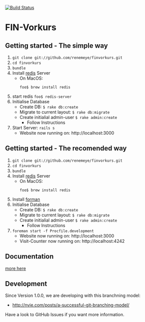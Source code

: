 [![Build Status](https://travis-ci.org/renemeye/finvorkurs.png)](https://travis-ci.org/renemeye/finvorkurs)

FIN-Vorkurs
===========

Getting started - **The simple way**
-------------------------------------

1. ```git clone git://github.com/renemeye/finvorkurs.git```
2. ```cd finvorkurs```
3. ``` bundle ```
4. Install [redis](http://redis.io) Server
	* On MacOS:
		```
		foo$ brew install redis
		```
5. start redis
		```
		foo$ redis-server
		```
6. Initialise Database
	* Create DB: ```$ rake db:create```
	* Migrate to current layout: ```$ rake db:migrate```
	* Create initialial admin-user ```$ rake admin:create```
		* Follow Instructions
7. Start Server: ```rails s```
	* Website now running on: http://localhost:3000

Getting started - **The recomended way**
-----------------------------------------

1. ```git clone git://github.com/renemeye/finvorkurs.git```
2. ```cd finvorkurs```
3. ``` bundle ```
4. Install [redis](http://redis.io) Server
	* On MacOS:
		```
		foo$ brew install redis
		```
5. Install [forman](https://github.com/ddollar/foreman)
6. Initialise Database
	* Create DB: ```$ rake db:create```
	* Migrate to current layout: ```$ rake db:migrate```
	* Create initialial admin-user ```$ rake admin:create```
		* Follow Instructions
7. ```foreman start -f Procfile.development```
	* Website now running on: http://localhost:3000
	* Visit-Counter now running on: http://localhost:4242



Documentation
-------------
[more here](./doc/README.md)


Development
-----------

Since Version 1.0.0, we are developing with this branchning model:
* http://nvie.com/posts/a-successful-git-branching-model/

Have a look to GitHub Issues if you want more information.
